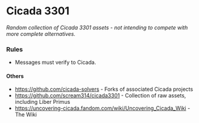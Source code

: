 # Cicada 3301
_Random collection of Cicada 3301 assets - not intending to compete with more complete alternatives._

### Rules

 * Messages must verify to Cicada.


#### Others

 * https://github.com/cicada-solvers - Forks of associated Cicada projects
 * https://github.com/scream314/cicada3301 - Collection of raw assets, including Liber Primus
 * https://uncovering-cicada.fandom.com/wiki/Uncovering_Cicada_Wiki - The Wiki
